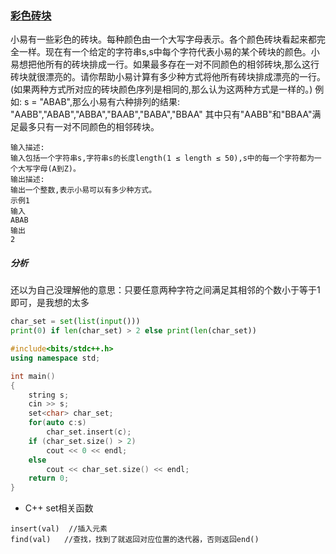 ### [彩色砖块](<https://www.nowcoder.com/practice/8c29f4d1bea84d6ba2847e079b7420f7?tpId=182&&tqId=34308&rp=1&ru=/ta/exam-all&qru=/ta/exam-all/question-ranking>)

小易有一些彩色的砖块。每种颜色由一个大写字母表示。各个颜色砖块看起来都完全一样。现在有一个给定的字符串s,s中每个字符代表小易的某个砖块的颜色。小易想把他所有的砖块排成一行。如果最多存在一对不同颜色的相邻砖块,那么这行砖块就很漂亮的。请你帮助小易计算有多少种方式将他所有砖块排成漂亮的一行。(如果两种方式所对应的砖块颜色序列是相同的,那么认为这两种方式是一样的。)
例如: s = "ABAB",那么小易有六种排列的结果:
"AABB","ABAB","ABBA","BAAB","BABA","BBAA"
其中只有"AABB"和"BBAA"满足最多只有一对不同颜色的相邻砖块。

```
输入描述:
输入包括一个字符串s,字符串s的长度length(1 ≤ length ≤ 50),s中的每一个字符都为一个大写字母(A到Z)。
输出描述:
输出一个整数,表示小易可以有多少种方式。
示例1
输入
ABAB
输出
2
```

##### 分析

还以为自己没理解他的意思：只要任意两种字符之间满足其相邻的个数小于等于1即可，是我想的太多

```python
char_set = set(list(input()))
print(0) if len(char_set) > 2 else print(len(char_set))
```

```c++
#include<bits/stdc++.h>
using namespace std;

int main()
{
    string s;
    cin >> s;
    set<char> char_set;
    for(auto c:s)
        char_set.insert(c);
    if (char_set.size() > 2)
        cout << 0 << endl;
    else
        cout << char_set.size() << endl;
    return 0;
}
```

- C++ set相关函数

``` 
insert(val)  //插入元素
find(val)   //查找，找到了就返回对应位置的迭代器，否则返回end()
```

